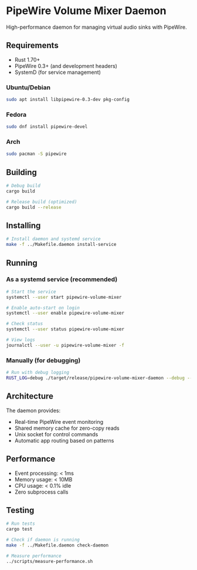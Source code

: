 # PipeWire Volume Mixer Daemon

High-performance daemon for managing virtual audio sinks with PipeWire.

## Requirements

- Rust 1.70+
- PipeWire 0.3+ (and development headers)
- SystemD (for service management)

### Ubuntu/Debian
```bash
sudo apt install libpipewire-0.3-dev pkg-config
```

### Fedora
```bash
sudo dnf install pipewire-devel
```

### Arch
```bash
sudo pacman -S pipewire
```

## Building

```bash
# Debug build
cargo build

# Release build (optimized)
cargo build --release
```

## Installing

```bash
# Install daemon and systemd service
make -f ../Makefile.daemon install-service
```

## Running

### As a systemd service (recommended)
```bash
# Start the service
systemctl --user start pipewire-volume-mixer

# Enable auto-start on login
systemctl --user enable pipewire-volume-mixer

# Check status
systemctl --user status pipewire-volume-mixer

# View logs
journalctl --user -u pipewire-volume-mixer -f
```

### Manually (for debugging)
```bash
# Run with debug logging
RUST_LOG=debug ./target/release/pipewire-volume-mixer-daemon --debug --foreground
```

## Architecture

The daemon provides:
- Real-time PipeWire event monitoring
- Shared memory cache for zero-copy reads
- Unix socket for control commands
- Automatic app routing based on patterns

## Performance

- Event processing: < 1ms
- Memory usage: < 10MB
- CPU usage: < 0.1% idle
- Zero subprocess calls

## Testing

```bash
# Run tests
cargo test

# Check if daemon is running
make -f ../Makefile.daemon check-daemon

# Measure performance
../scripts/measure-performance.sh
```